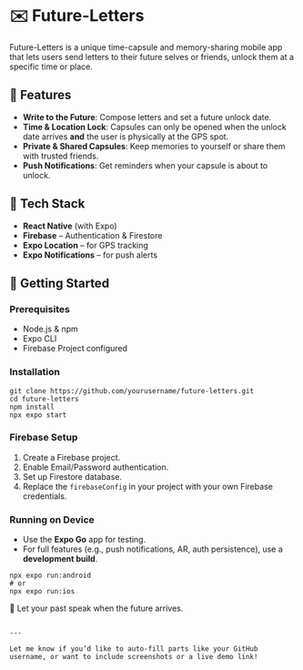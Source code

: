 
# ✉️ Future-Letters

Future-Letters is a unique time-capsule and memory-sharing mobile app that lets users send letters to their future selves or friends, unlock them at a specific time or place.

## 🌟 Features

- **Write to the Future**: Compose letters and set a future unlock date.
- **Time & Location Lock**: Capsules can only be opened when the unlock date arrives **and** the user is physically at the GPS spot.
- **Private & Shared Capsules**: Keep memories to yourself or share them with trusted friends.
- **Push Notifications**: Get reminders when your capsule is about to unlock.

## 📱 Tech Stack

- **React Native** (with Expo)
- **Firebase** – Authentication & Firestore
- **Expo Location** – for GPS tracking
- **Expo Notifications** – for push alerts


## 🚀 Getting Started

### Prerequisites

- Node.js & npm
- Expo CLI
- Firebase Project configured


### Installation
```
git clone https://github.com/yourusername/future-letters.git
cd future-letters
npm install
npx expo start
```

### Firebase Setup

1. Create a Firebase project.
2. Enable Email/Password authentication.
3. Set up Firestore database.
4. Replace the `firebaseConfig` in your project with your own Firebase credentials.

### Running on Device

* Use the **Expo Go** app for testing.
* For full features (e.g., push notifications, AR, auth persistence), use a **development build**.

```
npx expo run:android
# or
npx expo run:ios
```




🔮 Let your past speak when the future arrives.

```

---

Let me know if you’d like to auto-fill parts like your GitHub username, or want to include screenshots or a live demo link!
```
